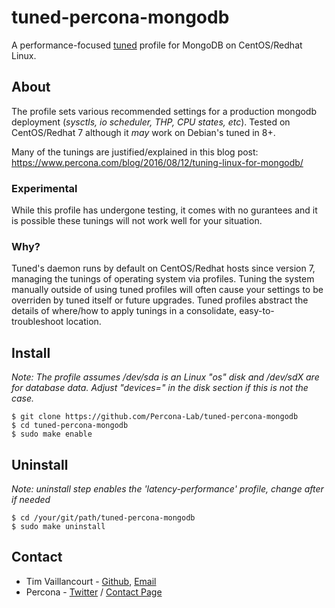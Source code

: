 # tuned-percona-mongodb
A performance-focused [tuned](https://access.redhat.com/documentation/en-US/Red_Hat_Enterprise_Linux/7/html/Power_Management_Guide/Tuned.html) profile for MongoDB on CentOS/Redhat Linux.

## About
The profile sets various recommended settings for a production mongodb deployment (*sysctls, io scheduler, THP, CPU states, etc*). Tested on CentOS/Redhat 7 although it *may* work on Debian's tuned in 8+.

Many of the tunings are justified/explained in this blog post: https://www.percona.com/blog/2016/08/12/tuning-linux-for-mongodb/

### Experimental
While this profile has undergone testing, it comes with no gurantees and it is possible these tunings will not work well for your situation.

### Why?
Tuned's daemon runs by default on CentOS/Redhat hosts since version 7, managing the tunings of operating system via profiles. Tuning the system manually outside of using tuned profiles will often cause your settings to be overriden by tuned itself or future upgrades. Tuned profiles abstract the details of where/how to apply tunings in a consolidate, easy-to-troubleshoot location.

## Install
*Note: The profile assumes /dev/sda is an Linux "os" disk and /dev/sdX are for database data. Adjust "devices=" in the disk section if this is not the case.*

```
$ git clone https://github.com/Percona-Lab/tuned-percona-mongodb
$ cd tuned-percona-mongodb
$ sudo make enable
```

## Uninstall
*Note: uninstall step enables the 'latency-performance' profile, change after if needed*
```
$ cd /your/git/path/tuned-percona-mongodb
$ sudo make uninstall
```

## Contact
- Tim Vaillancourt - [Github](https://github.com/timvaillancourt), [Email](mailto:tim.vaillancourt@percona.com)
- Percona - [Twitter](https://twitter.com/Percona) / [Contact Page](https://www.percona.com/about-percona/contact)
